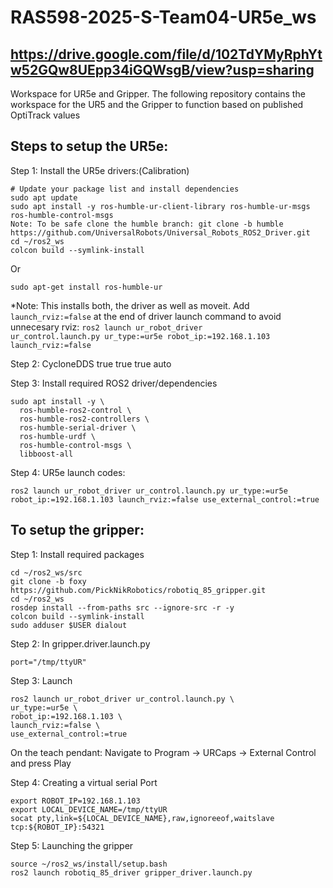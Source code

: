 # RAS598-2025-S-Team04-UR5e_ws

## https://drive.google.com/file/d/102TdYMyRphYtw52GQw8UEpp34iGQWsgB/view?usp=sharing
Workspace for UR5e and Gripper.
The following repository contains the workspace for the UR5 and the Gripper to function based on published OptiTrack values

## Steps to setup the UR5e:

Step 1: Install the UR5e drivers:(Calibration)
<pre><code># Update your package list and install dependencies
sudo apt update
sudo apt install -y ros-humble-ur-client-library ros-humble-ur-msgs ros-humble-control-msgs
Note: To be safe clone the humble branch: git clone -b humble https://github.com/UniversalRobots/Universal_Robots_ROS2_Driver.git
cd ~/ros2_ws
colcon build --symlink-install</pre></code>

Or

<pre><code>sudo apt-get install ros-humble-ur</code></pre>

*Note: This installs both, the driver as well as moveit.
Add <code>launch_rviz:=false</code> at the end of driver launch command to avoid unnecesary rviz: <code>ros2 launch ur_robot_driver ur_control.launch.py ur_type:=ur5e robot_ip:=192.168.1.103 launch_rviz:=false</code>

Step 2: CycloneDDS
<CycloneDDS>
<DDS>
<Domain>
<General>
<DontRoute>true</DontRoute>
<AllowMulticast>true</AllowMulticast>
<EnableMulticastLoopback>true</EnableMulticastLoopback>
</General>
<Discovery>
<ParticipantIndex>auto</ParticipantIndex>
<Peers>
<Peer Address="10.166.219.8"/>
<Peer Address="10.166.219.11"/>
<Peer Address="10.166.219.247"/>
<Peer Address="10.166.219.100"/>
<Peer Address="192.168.1.103"/>
</Peers>
</Discovery>
</Domain>
</DDS>
</CycloneDDS>

Step 3: Install required ROS2 driver/dependencies

<pre><code>sudo apt install -y \
  ros-humble-ros2-control \
  ros-humble-ros2-controllers \
  ros-humble-serial-driver \
  ros-humble-urdf \
  ros-humble-control-msgs \
  libboost-all</code></pre>

Step 4: UR5e launch codes:
  <pre><code>ros2 launch ur_robot_driver ur_control.launch.py ur_type:=ur5e robot_ip:=192.168.1.103 launch_rviz:=false use_external_control:=true</code></pre>


## To setup the gripper:


Step 1: Install required packages

<pre><code>cd ~/ros2_ws/src
git clone -b foxy https://github.com/PickNikRobotics/robotiq_85_gripper.git
cd ~/ros2_ws
rosdep install --from-paths src --ignore-src -r -y
colcon build --symlink-install
sudo adduser $USER dialout</code></pre>

Step 2: In gripper.driver.launch.py

<pre><code>port="/tmp/ttyUR"</code></pre>

Step 3: Launch

<pre><code>ros2 launch ur_robot_driver ur_control.launch.py \
ur_type:=ur5e \
robot_ip:=192.168.1.103 \
launch_rviz:=false \
use_external_control:=true</code></pre>

On the teach pendant:
Navigate to Program → URCaps → External Control and press Play

Step 4: Creating a virtual serial Port

<pre><code>export ROBOT_IP=192.168.1.103
export LOCAL_DEVICE_NAME=/tmp/ttyUR
socat pty,link=${LOCAL_DEVICE_NAME},raw,ignoreeof,waitslave tcp:${ROBOT_IP}:54321</code></pre>

Step 5: Launching the gripper

<pre><code>source ~/ros2_ws/install/setup.bash
ros2 launch robotiq_85_driver gripper_driver.launch.py</code></pre>





